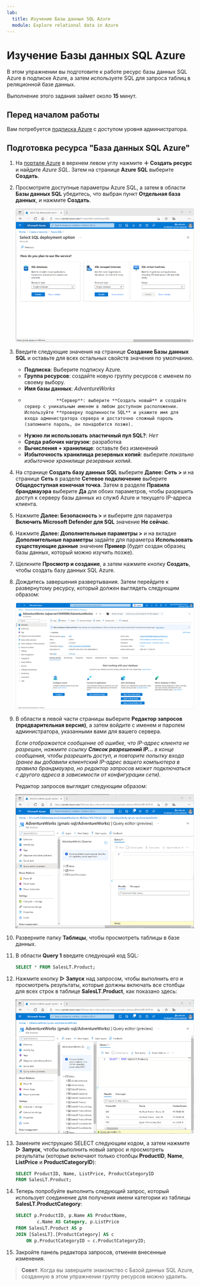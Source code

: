 ```yaml
---
lab:
  title: Изучение Базы данных SQL Azure
  module: Explore relational data in Azure
---
```


# <a name="explore-azure-sql-database"></a>Изучение Базы данных SQL Azure

В этом упражнении вы подготовите к работе ресурс базы данных SQL Azure в подписке Azure, а затем используете SQL для запроса таблиц в реляционной базе данных.

Выполнение этого задания займет около **15** минут.

## <a name="before-you-start"></a>Перед началом работы

Вам потребуется [подписка Azure](https://azure.microsoft.com/free) с доступом уровня администратора.

## <a name="provision-an-azure-sql-database-resource"></a>Подготовка ресурса "База данных SQL Azure"

1. На [портале Azure](https://portal.azure.com?azure-portal=true) в верхнем левом углу нажмите **&#65291; Создать ресурс** и найдите *Azure SQL*. Затем на странице **Azure SQL** выберите **Создать**.

1. Просмотрите доступные параметры Azure SQL, а затем в области **Базы данных SQL** убедитесь, что выбран пункт **Отдельная база данных**, и нажмите **Создать**.

    ![Снимок экрана портала Azure со страницей Azure SQL.](images//azure-sql-portal.png)

1. Введите следующие значения на странице **Создание Базы данных SQL** и оставьте для всех остальных свойств значения по умолчанию.
    - **Подписка**: Выберите подписку Azure.
    - **Группа ресурсов**: создайте новую группу ресурсов с именем по своему выбору.
    - **Имя базы данных**: *AdventureWorks*
    -                 **Сервер**: выберите **Создать новый** и создайте сервер с уникальным именем в любом доступном расположении. Используйте **проверку подлинности SQL** и укажите имя для входа администратора сервера и достаточно сложный пароль (запомните пароль, он понадобится позже).
    - **Нужно ли использовать эластичный пул SQL?**: *Нет*
    - **Среда рабочих нагрузок**: разработка
    - **Вычисления + хранилище**: оставьте без изменений
    - **Избыточность хранилища резервных копий**: выберите *локально избыточное хранилище резервных копий*.

1. На странице **Создать базу данных SQL** выберите **Далее: Сеть >** и на странице **Сеть** в разделе **Сетевое подключение** выберите **Общедоступная конечная точка**. Затем в разделе **Правила брандмауэра** выберите **Да** для обоих параметров, чтобы разрешить доступ к серверу базы данных из служб Azure и текущего IP-адреса клиента.

1. Нажмите **Далее: Безопасность >** и выберите для параметра **Включить Microsoft Defender для SQL** значение **Не сейчас**.

1. Нажмите **Далее: Дополнительные параметры >** и на вкладке **Дополнительные параметры** задайте для параметра **Использовать существующие данные** значение **Пример** (будет создан образец базы данных, который можно изучить позже).

1. Щелкните **Просмотр и создание**, а затем нажмите кнопку **Создать**, чтобы создать базу данных SQL Azure.

1. Дождитесь завершения развертывания. Затем перейдите к развернутому ресурсу, который должен выглядеть следующим образом:

    ![Снимок экрана портала Azure со страницей базы данных SQL.](images//sql-database-portal.png)

1. В области в левой части страницы выберите **Редактор запросов (предварительная версия)**, а затем войдите с именем и паролем администратора, указанными вами для вашего сервера.
    
    *Если отображается сообщение об ошибке, что IP-адрес клиента не разрешен, нажмите ссылку **Список разрешений IP...** в конце сообщения, чтобы разрешить доступ, и повторите попытку входа (ранее вы добавили клиентский IP-адрес вашего компьютера в правила брандмауэра, но редактор запросов может подключаться с другого адреса в зависимости от конфигурации сети).*
    
    Редактор запросов выглядит следующим образом:
    
    ![Снимок экрана портала Azure с редактором запросов.](images//query-editor.png)

1. Разверните папку **Таблицы**, чтобы просмотреть таблицы в базе данных.

1. В области **Query 1** введите следующий код SQL:

    ```sql
    SELECT * FROM SalesLT.Product;
    ```

1. Нажмите кнопку **&#9655; Запуск** над запросом, чтобы выполнить его и просмотреть результаты, которые должны включать все столбцы для всех строк в таблице **SalesLT.Product**, как показано здесь:

    ![Снимок экрана портала Azure с редактором запросов и результатами запроса.](images//sql-query-results.png)

1. Замените инструкцию SELECT следующим кодом, а затем нажмите **&#9655; Запуск**, чтобы выполнить новый запрос и просмотреть результаты (которые включают только столбцы **ProductID**, **Name**, **ListPrice** и **ProductCategoryID**):

    ```sql
    SELECT ProductID, Name, ListPrice, ProductCategoryID
    FROM SalesLT.Product;
    ```

1. Теперь попробуйте выполнить следующий запрос, который использует соединение для получения имени категории из таблицы **SalesLT.ProductCategory**:

    ```sql
    SELECT p.ProductID, p.Name AS ProductName,
            c.Name AS Category, p.ListPrice
    FROM SalesLT.Product AS p
    JOIN [SalesLT].[ProductCategory] AS c
        ON p.ProductCategoryID = c.ProductCategoryID;
    ```

1. Закройте панель редактора запросов, отменяя внесенные изменения.

> **Совет**. Когда вы завершите знакомство с Базой данных SQL Azure, созданную в этом упражнении группу ресурсов можно удалить.
